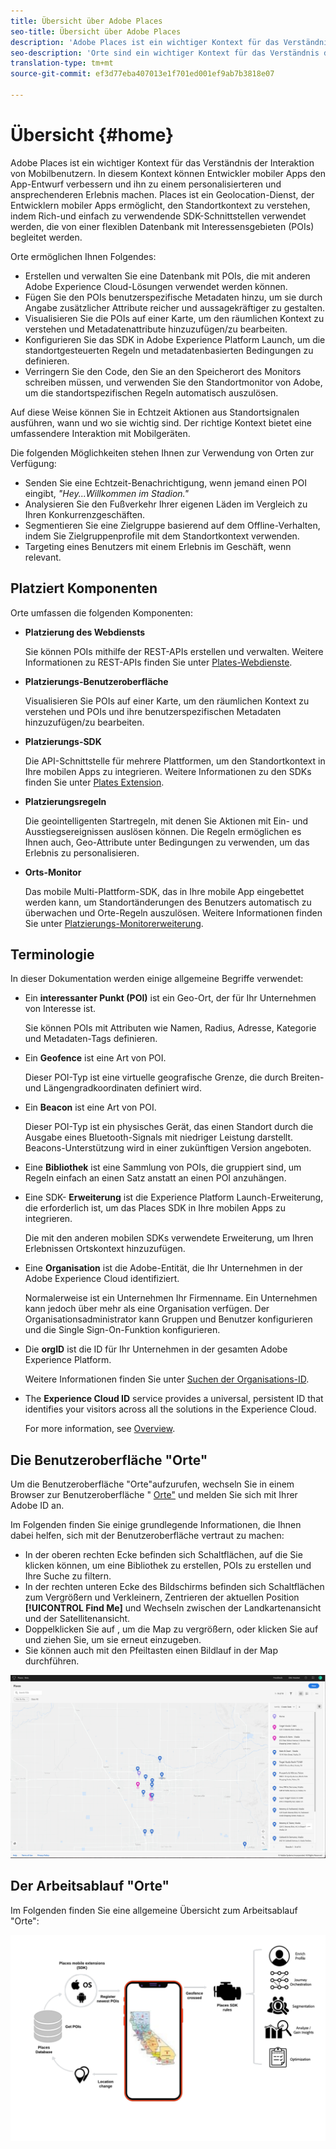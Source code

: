 ```yaml
---
title: Übersicht über Adobe Places
seo-title: Übersicht über Adobe Places
description: 'Adobe Places ist ein wichtiger Kontext für das Verständnis der Interaktion von Mobilbenutzern. In diesem Kontext können Entwickler mobiler Apps den App-Entwurf verbessern und ihn zu einem personalisierteren und ansprechenderen Erlebnis machen. '
seo-description: 'Orte sind ein wichtiger Kontext für das Verständnis der Interaktion von Mobilnutzern. In diesem Kontext können Entwickler mobiler Apps den App-Entwurf verbessern und ihn zu einem personalisierteren und ansprechenderen Erlebnis machen. '
translation-type: tm+mt
source-git-commit: ef3d77eba407013e1f701ed001ef9ab7b3818e07

---
```



# Übersicht {#home}

Adobe Places ist ein wichtiger Kontext für das Verständnis der Interaktion von Mobilbenutzern. In diesem Kontext können Entwickler mobiler Apps den App-Entwurf verbessern und ihn zu einem personalisierteren und ansprechenderen Erlebnis machen. Places ist ein Geolocation-Dienst, der Entwicklern mobiler Apps ermöglicht, den Standortkontext zu verstehen, indem Rich-und einfach zu verwendende SDK-Schnittstellen verwendet werden, die von einer flexiblen Datenbank mit Interessensgebieten (POIs) begleitet werden.

Orte ermöglichen Ihnen Folgendes:

* Erstellen und verwalten Sie eine Datenbank mit POIs, die mit anderen Adobe Experience Cloud-Lösungen verwendet werden können.
* Fügen Sie den POIs benutzerspezifische Metadaten hinzu, um sie durch Angabe zusätzlicher Attribute reicher und aussagekräftiger zu gestalten.
* Visualisieren Sie die POIs auf einer Karte, um den räumlichen Kontext zu verstehen und Metadatenattribute hinzuzufügen/zu bearbeiten.
* Konfigurieren Sie das SDK in Adobe Experience Platform Launch, um die standortgesteuerten Regeln und metadatenbasierten Bedingungen zu definieren.
* Verringern Sie den Code, den Sie an den Speicherort des Monitors schreiben müssen, und verwenden Sie den Standortmonitor von Adobe, um die standortspezifischen Regeln automatisch auszulösen.

Auf diese Weise können Sie in Echtzeit Aktionen aus Standortsignalen ausführen, wann und wo sie wichtig sind. Der richtige Kontext bietet eine umfassendere Interaktion mit Mobilgeräten.

Die folgenden Möglichkeiten stehen Ihnen zur Verwendung von Orten zur Verfügung:

* Senden Sie eine Echtzeit-Benachrichtigung, wenn jemand einen POI eingibt, *"Hey...Willkommen im Stadion."*
* Analysieren Sie den Fußverkehr Ihrer eigenen Läden im Vergleich zu Ihren Konkurrenzgeschäften.
* Segmentieren Sie eine Zielgruppe basierend auf dem Offline-Verhalten, indem Sie Zielgruppenprofile mit dem Standortkontext verwenden.
* Targeting eines Benutzers mit einem Erlebnis im Geschäft, wenn relevant.

## Platziert Komponenten

Orte umfassen die folgenden Komponenten:

* **Platzierung des Webdiensts**

   Sie können POIs mithilfe der REST-APIs erstellen und verwalten. Weitere Informationen zu REST-APIs finden Sie unter [Plates-Webdienste](/help/places-rest-apis/api-usage/api-usage.md).

* **Platzierungs-Benutzeroberfläche**

   Visualisieren Sie POIs auf einer Karte, um den räumlichen Kontext zu verstehen und POIs und ihre benutzerspezifischen Metadaten hinzuzufügen/zu bearbeiten.

* **Platzierungs-SDK**

   Die API-Schnittstelle für mehrere Plattformen, um den Standortkontext in Ihre mobilen Apps zu integrieren. Weitere Informationen zu den SDKs finden Sie unter [Plates Extension](/help/configure-places-in-the-sdk/places-extension/places-extension.md).

* **Platzierungsregeln**

   Die geointelligenten Startregeln, mit denen Sie Aktionen mit Ein- und Ausstiegsereignissen auslösen können. Die Regeln ermöglichen es Ihnen auch, Geo-Attribute unter Bedingungen zu verwenden, um das Erlebnis zu personalisieren.

* **Orts-Monitor**

   Das mobile Multi-Plattform-SDK, das in Ihre mobile App eingebettet werden kann, um Standortänderungen des Benutzers automatisch zu überwachen und Orte-Regeln auszulösen. Weitere Informationen finden Sie unter [Platzierungs-Monitorerweiterung](/help/configure-places-in-the-sdk/places-monitor-extension/places-monitor-extension.md).

## Terminologie

In dieser Dokumentation werden einige allgemeine Begriffe verwendet:

* Ein **interessanter Punkt (POI)** ist ein Geo-Ort, der für Ihr Unternehmen von Interesse ist.

   Sie können POIs mit Attributen wie Namen, Radius, Adresse, Kategorie und Metadaten-Tags definieren.

* Ein **Geofence** ist eine Art von POI.

   Dieser POI-Typ ist eine virtuelle geografische Grenze, die durch Breiten- und Längengradkoordinaten definiert wird.

* Ein **Beacon** ist eine Art von POI.

   Dieser POI-Typ ist ein physisches Gerät, das einen Standort durch die Ausgabe eines Bluetooth-Signals mit niedriger Leistung darstellt. Beacons-Unterstützung wird in einer zukünftigen Version angeboten.

* Eine **Bibliothek** ist eine Sammlung von POIs, die gruppiert sind, um Regeln einfach an einen Satz anstatt an einen POI anzuhängen.

* Eine SDK- **Erweiterung** ist die Experience Platform Launch-Erweiterung, die erforderlich ist, um das Places SDK in Ihre mobilen Apps zu integrieren.

   Die mit den anderen mobilen SDKs verwendete Erweiterung, um Ihren Erlebnissen Ortskontext hinzuzufügen.

* Eine **Organisation** ist die Adobe-Entität, die Ihr Unternehmen in der Adobe Experience Cloud identifiziert.

   Normalerweise ist ein Unternehmen Ihr Firmenname. Ein Unternehmen kann jedoch über mehr als eine Organisation verfügen. Der Organisationsadministrator kann Gruppen und Benutzer konfigurieren und die Single Sign-On-Funktion konfigurieren.

* Die **orgID** ist die ID für Ihr Unternehmen in der gesamten Adobe Experience Platform.

   Weitere Informationen finden Sie unter [Suchen der Organisations-ID](https://forums.adobe.com/thread/2339895).

* The **Experience Cloud ID** service provides a universal, persistent ID that identifies your visitors across all the solutions in the Experience Cloud.

   For more information, see [Overview](https://docs.adobe.com/content/help/en/id-service/using/intro/overview.html).

## Die Benutzeroberfläche "Orte"

Um die Benutzeroberfläche "Orte"aufzurufen, wechseln Sie in einem Browser zur Benutzeroberfläche " [Orte"](https://places.adobe.com) und melden Sie sich mit Ihrer Adobe ID an.

Im Folgenden finden Sie einige grundlegende Informationen, die Ihnen dabei helfen, sich mit der Benutzeroberfläche vertraut zu machen:

* In der oberen rechten Ecke befinden sich Schaltflächen, auf die Sie klicken können, um eine Bibliothek zu erstellen, POIs zu erstellen und Ihre Suche zu filtern.
* In der rechten unteren Ecke des Bildschirms befinden sich Schaltflächen zum Vergrößern und Verkleinern, Zentrieren der aktuellen Position **[!UICONTROL Find Me]** und Wechseln zwischen der Landkartenansicht und der Satellitenansicht.
* Doppelklicken Sie auf , um die Map zu vergrößern, oder klicken Sie auf und ziehen Sie, um sie erneut einzugeben.
* Sie können auch mit den Pfeiltasten einen Bildlauf in der Map durchführen.

![](assets/location-services.png)


## Der Arbeitsablauf "Orte"

Im Folgenden finden Sie eine allgemeine Übersicht zum Arbeitsablauf "Orte":

![](/help/assets/places-workflow-diagram-lc-1.png)